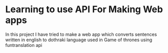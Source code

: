# Learning to use API For Making Web apps

In this project I have tried to make a web app which converts sentences written in english to  dothraki language used in Game of thrones using funtranslation api
